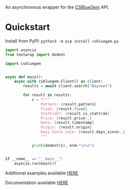 An asynchronous wrapper for the [CSBlueGem](https://csbluegem.com) API.

# Quickstart

Install from PyPI: `python3 -m pip install csbluegem.py`

```py
import asyncio
from textwrap import dedent

import csbluegem


async def main():
    async with csbluegem.Client() as client:
        results = await client.search("Bayonet")

        for result in results:
            s = f"""
                Pattern: {result.pattern}
                Float: {result.float}
                Stattrak?: {result.is_stattrak}
                Price: {result.price:,}
                Date: {result.timestamp}
                Origin: {result.origin}
                Days Since Sale: {result.days_since:,}
                """

            print(dedent(s), end="\n\n")


if __name__ == "__main__":
    asyncio.run(main())
```

Additional examples available [HERE](https://github.com/fretgfr/csbluegem.py/tree/master/examples)

Documentation available [HERE](https://csbluegempy.readthedocs.io/en/latest/)
